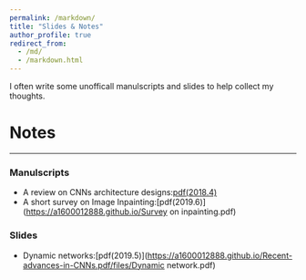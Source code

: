 ```yaml
---
permalink: /markdown/
title: "Slides & Notes"
author_profile: true
redirect_from: 
  - /md/
  - /markdown.html
---
```


I often write some unofficall manulscripts and slides to help collect my thoughts. 

# Notes
----
### Manulscripts
* A review on CNNs architecture designs:[pdf(2018.4)](https://a1600012888.github.io/Recent-advances-in-CNNs.pdf)
* A short survey on Image Inpainting:[pdf(2019.6)](https://a1600012888.github.io/Survey on inpainting.pdf)


### Slides
* Dynamic networks:[pdf(2019.5)](https://a1600012888.github.io/Recent-advances-in-CNNs.pdf/files/Dynamic network.pdf)

  
